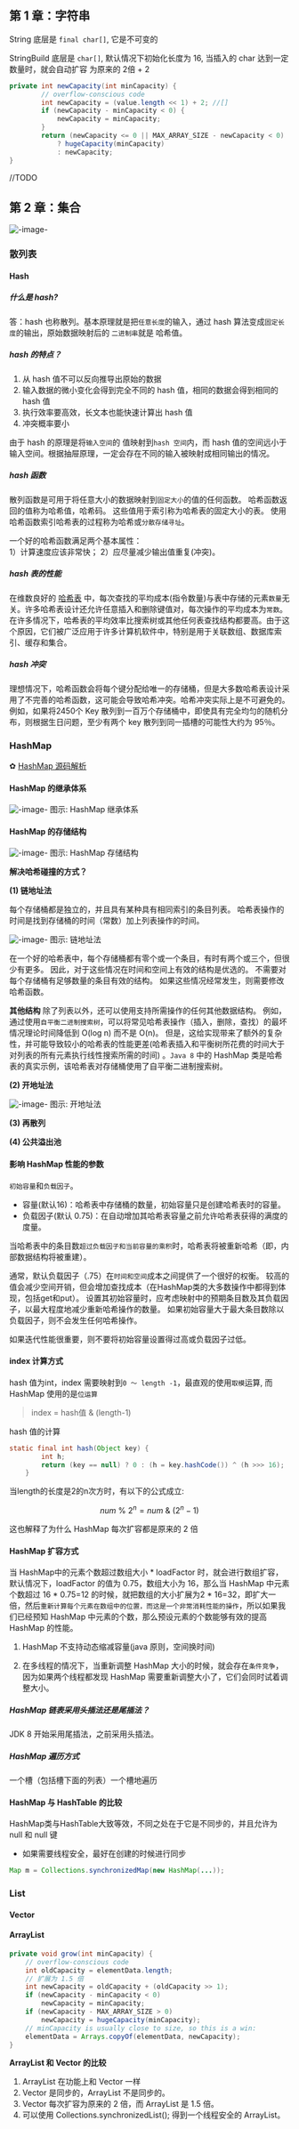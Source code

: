  
<div class = 'data-section default-folding'>
<h2 class = 'section-title'>第 <label class = 'block-number'>1</label> 章：字符串</h2>
<div class = 'folding-area'>

String 底层是 `final char[]`, 它是不可变的

StringBuild 底层是 `char[]`, 默认情况下初始化长度为 16, 当插入的 char 达到一定数量时，就会自动扩容 为原来的 2倍 + 2 

```java
private int newCapacity(int minCapacity) {
        // overflow-conscious code
        int newCapacity = (value.length << 1) + 2; //[]
        if (newCapacity - minCapacity < 0) {
            newCapacity = minCapacity;
        }
        return (newCapacity <= 0 || MAX_ARRAY_SIZE - newCapacity < 0)
            ? hugeCapacity(minCapacity)
            : newCapacity;
}
```

//TODO

</div>
</div>


<div class = 'data-section default-folding'>
<h2 class = 'section-title'>第 <label class = 'block-number'>2</label> 章：集合</h2>
<div class = 'folding-area'>

<div class="myImage">

![-image-](../images/java/javase/collection/07.png)
<label class="imageTitle"></label>
</div>

<h3 class = 'auto-sort-sub'>散列表</h3>


<h4 class = 'auto-sort-sub1'>Hash</h4>

##### 什么是 hash?
答：hash 也称散列。基本原理就是把`任意长度`的输入，通过 hash 算法变成`固定长度`的输出，原始数据映射后的 `二进制串`就是 哈希值。

##### hash 的特点？
1. 从 hash 值不可以反向推导出原始的数据
1. 输入数据的微小变化会得到完全不同的 hash 值，相同的数据会得到相同的 hash 值
1. 执行效率要高效，长文本也能快速计算出 hash 值
1. 冲突概率要小

<div class="myWarning">

由于 hash 的原理是将`输入空间`的 值映射到`hash 空间`内，而 hash 值的空间远小于输入空间。根据抽屉原理，一定会存在不同的输入被映射成相同输出的情况。
</div>

##### hash 函数

散列函数是可用于将任意大小的数据映射到`固定大小`的值的任何函数。 哈希函数返回的值称为哈希值，哈希码。 这些值用于索引称为哈希表的固定大小的表。 使用哈希函数索引哈希表的过程称为哈希或`分散存储寻址`。

<div class="myNote">

一个好的哈希函数满足两个基本属性：  
1）计算速度应该非常快；
2）应尽量减少输出值重复(冲突)。
</div>

##### hash 表的性能

在维数良好的 [哈希表](https://en.wikipedia.org/wiki/Hash_table) 中，每次查找的平均成本(指令数量)与表中存储的元素`数量`无关。许多哈希表设计还允许任意插入和删除键值对，每次操作的平均成本为`常数`。在许多情况下，哈希表的平均效率比搜索树或其他任何表查找结构都要高。由于这个原因，它们被广泛应用于许多计算机软件中，特别是用于关联数组、数据库索引、缓存和集合。

##### hash 冲突
理想情况下，哈希函数会将每个键分配给唯一的存储桶，但是大多数哈希表设计采用了不完善的哈希函数，这可能会导致哈希冲突。哈希冲突实际上是不可避免的。 例如，如果将2450个 Key 散列到一百万个存储桶中，即使具有完全均匀的随机分布，则根据生日问题，至少有两个 key 散列到同一插槽的可能性大约为 95％。


<h3 class = 'auto-sort-sub'>HashMap</h3>

✿ [HashMap 源码解析](https://ljq199612.gitee.io/Volume/Volume_II/IT/images/java/javase/collection/00.png)


<h4 class = 'auto-sort-sub1'>HashMap 的继承体系</h4>

<div class="myImage">

![-image-](../images/java/javase/collection/01.png)
<label class="imageTitle">图示: HashMap 继承体系</label>
</div>

<h4 class = 'auto-sort-sub1'>HashMap 的存储结构</h4>

<div class="myImage">

![-image-](../images/java/javase/collection/02.png)
<label class="imageTitle">图示: HashMap 存储结构</label>
</div>


<div class="myNote">

**解决哈希碰撞的方式？**

**(1) 链地址法**

每个存储桶都是独立的，并且具有某种具有相同索引的条目列表。 哈希表操作的时间是找到存储桶的时间（常数）加上列表操作的时间。

<div class="myImage">

![-image-](../images/java/javase/collection/04.png)
<label class="imageTitle">图示: 链地址法</label>
</div>

在一个好的哈希表中，每个存储桶都有零个或一个条目，有时有两个或三个，但很少有更多。 因此，对于这些情况在时间和空间上有效的结构是优选的。 不需要对每个存储桶有足够数量的条目有效的结构。 如果这些情况经常发生，则需要修改哈希函数。

**其他结构**
除了列表以外，还可以使用支持所需操作的任何其他数据结构。 例如，通过使用`自平衡二进制搜索树`，可以将常见哈希表操作（插入，删除，查找）的最坏情况理论时间降低到 O(log n) 而不是 O(n)。 但是，这给实现带来了额外的复杂性，并可能导致较小的哈希表的性能更差(哈希表插入和平衡树所花费的时间大于对列表的所有元素执行线性搜索所需的时间) 。`Java 8` 中的 HashMap 类是哈希表的真实示例，该哈希表对存储桶使用了自平衡二进制搜索树。

**(2) 开地址法**

<div class="myImage">

![-image-](../images/java/javase/collection/05.png)
<label class="imageTitle">图示: 开地址法</label>
</div>

**(3) 再散列**

**(4) 公共溢出池**
</div>



<h4 class = 'auto-sort-sub1'>影响 HashMap 性能的参数</h4>

`初始容量`和`负载因子`。 

- 容量(默认16)：哈希表中存储桶的数量，初始容量只是创建哈希表时的容量。 
- 负载因子(默认 0.75)：在自动增加其哈希表容量之前允许哈希表获得的满度的度量。 

当哈希表中的条目数`超过负载因子和当前容量的乘积`时，哈希表将被重新哈希（即，内部数据结构将被重建）。

通常，默认负载因子（.75）在`时间和空间`成本之间提供了一个很好的权衡。 较高的值会减少空间开销，但会增加查找成本（在HashMap类的大多数操作中都得到体现，包括get和put）。 设置其初始容量时，应考虑映射中的预期条目数及其负载因子，以最大程度地减少重新哈希操作的数量。 如果初始容量大于最大条目数除以负载因子，则不会发生任何哈希操作。

<div class="myWarning">

如果迭代性能很重要，则不要将初始容量设置得过高或负载因子过低。
</div>

<h4 class = 'auto-sort-sub1'>index 计算方式</h4>

hash 值为int，index 需要映射到`0 ～ length -1`，最直观的使用`取模`运算, 而 HashMap 使用的是`位运算`

> index = hash值 & (length-1)

hash 值的计算
```java
static final int hash(Object key) {
        int h;
        return (key == null) ? 0 : (h = key.hashCode()) ^ (h >>> 16);
    }
```
当length的长度是2的n次方时，有以下的公式成立:

$$ num\ \%\ 2^n=num\ \&\ (2^n-1)$$

这也解释了为什么 HashMap 每次扩容都是原来的 2 倍

<h4 class = 'auto-sort-sub1'>HashMap 扩容方式</h4>

当 HashMap中的元素个数超过数组大小 * loadFactor 时，就会进行数组扩容，默认情况下，loadFactor 的值为 0.75，数组大小为 16，那么当 HashMap 中元素个数超过 16 * 0.75=12 的时候，就把数组的大小扩展为2 * 16=32，即扩大一倍，然后`重新计算每个元素在数组中的位置，而这是一个非常消耗性能的操作`，所以如果我们已经预知 HashMap 中元素的个数，那么预设元素的个数能够有效的提高 HashMap 的性能。

<div class="myWarning">

1. HashMap 不支持动态缩减容量(java 原则，空间换时间)

1. 在多线程的情况下，当重新调整 HashMap 大小的时候，就会存在`条件竞争`，因为如果两个线程都发现 HashMap 需要重新调整大小了，它们会同时试着调整大小。
</div>

##### HashMap 链表采用头插法还是尾插法？
JDK 8 开始采用尾插法，之前采用头插法。

##### HashMap 遍历方式
一个槽（包括槽下面的列表）一个槽地遍历

<h4 class = 'auto-sort-sub1'>HashMap 与 HashTable 的比较</h4>

HashMap类与HashTable大致等效，不同之处在于它是不同步的，并且允许为 null 和 null 键
- 如果需要线程安全，最好在创建的时候进行同步
```java
Map m = Collections.synchronizedMap(new HashMap(...));
```

<h3 class = 'auto-sort-sub'>List</h3>




<h4 class = 'auto-sort-sub1'>Vector</h4>


<h4 class = 'auto-sort-sub1'>ArrayList</h4>

```java
private void grow(int minCapacity) {
    // overflow-conscious code
    int oldCapacity = elementData.length;
    // 扩展为 1.5 倍
    int newCapacity = oldCapacity + (oldCapacity >> 1);
    if (newCapacity - minCapacity < 0)
        newCapacity = minCapacity;
    if (newCapacity - MAX_ARRAY_SIZE > 0)
        newCapacity = hugeCapacity(minCapacity);
    // minCapacity is usually close to size, so this is a win:
    elementData = Arrays.copyOf(elementData, newCapacity);
}
```

<div class="myTip">

**ArrayList 和 Vector 的比较**  
1. ArrayList 在功能上和 Vector 一样 
1. Vector 是同步的，ArrayList 不是同步的。
1. Vector 每次扩容为原来的 2 倍，而 ArrayList 是 1.5 倍。
1. 可以使用 Collections.synchronizedList(); 得到一个线程安全的 ArrayList。
</div>




</div>
</div>




